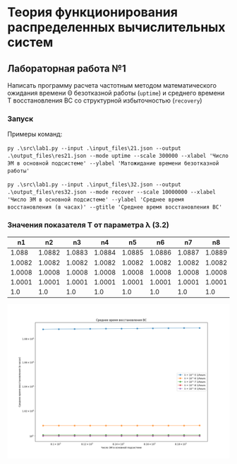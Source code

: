 # Теория функционирования распределенных вычислительных систем

## Лабораторная работа №1
Написать программу расчета частотным методом математического ожидания времени Θ безотказной работы (`uptime`) и среднего времени T восстановления ВС со структурной избыточностью (`recovery`)

### Запуск

Примеры команд:

`py .\src\lab1.py --input .\input_files\21.json --output .\output_files\res21.json --mode uptime --scale 300000 --xlabel 'Число ЭМ в основной подсистеме' --ylabel 'Матожидание времени безотказной работы'`

`py .\src\lab1.py --input .\input_files\32.json --output .\output_files\res32.json --mode recover --scale 10000000 --xlabel 'Число ЭМ в основной подсистеме' --ylabel 'Среднее время восстановления (в часах)' --gtitle 'Среднее время восстановления ВС'`

###  Значения показателя T от параметра λ (3.2)
| n1 | n2 | n3 | n4 | n5 | n6 | n7 | n8 | n9 | n10 | n11 |
|---|---|---|---|---|---|---|---|---|---|---|
| 1.088 | 1.0882 | 1.0883 | 1.0884 | 1.0885 | 1.0886 | 1.0887 | 1.0889 | 1.089 | 1.0891 | 1.0892 |
| 1.0082 | 1.0082 | 1.0082 | 1.0082 | 1.0082 | 1.0082 | 1.0082 | 1.0082 | 1.0082 | 1.0082 | 1.0083 |
| 1.0008 | 1.0008 | 1.0008 | 1.0008 | 1.0008 | 1.0008 | 1.0008 | 1.0008 | 1.0008 | 1.0008 | 1.0008 |
| 1.0001 | 1.0001 | 1.0001 | 1.0001 | 1.0001 | 1.0001 | 1.0001 | 1.0001 | 1.0001 | 1.0001 | 1.0001 |
| 1.0 | 1.0 | 1.0 | 1.0 | 1.0 | 1.0 | 1.0 | 1.0 | 1.0 | 1.0 | 1.0 |

![График  зависимости  значений  показателя  T от параметра λ](/output_files/res32.png)
